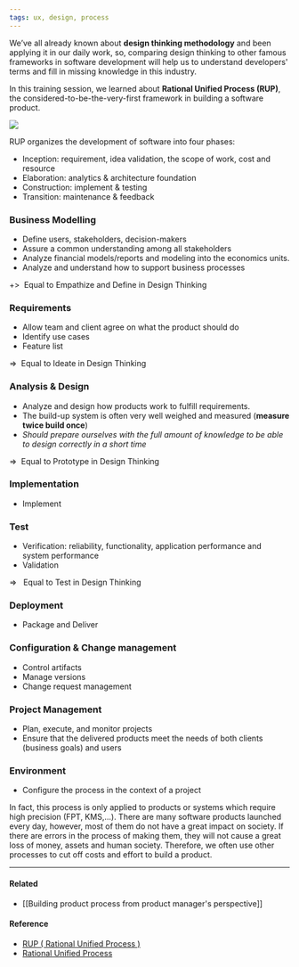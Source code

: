 ```yaml
---
tags: ux, design, process
---
```


We’ve all already known about **design thinking methodology** and been applying it in our daily work, so, comparing design thinking to other famous frameworks in software development will help us to understand developers' terms and fill in missing knowledge in this industry.

In this training session, we learned about **Rational Unified Process (RUP)**, the considered-to-be-the-very-first framework in building a software product.

![](https://lh5.googleusercontent.com/pcB7jhyFSlHJZKaQmnhdLqHBB_HurAh_8kSPNnC1oyxIf9zhkNkKCvgqfjF7dHoffliYrTqupi9PxTUpodtmE3pmpmWl2CNl2OniNPUZLn185ryKKAA_CBFDWTZW1_FfrTybvNAd)

RUP organizes the development of software into four phases:

- Inception: requirement, idea validation, the scope of work, cost and resource
- Elaboration: analytics & architecture foundation
- Construction: implement & testing
- Transition: maintenance & feedback

### Business Modelling

- Define users, stakeholders, decision-makers
- Assure a common understanding among all stakeholders
- Analyze financial models/reports and modeling into the economics units.
- Analyze and understand how to support business processes

+>  Equal to Empathize and Define in Design Thinking

### Requirements

- Allow team and client agree on what the product should do
- Identify use cases
- Feature list

=>  Equal to Ideate in Design Thinking

### Analysis & Design

- Analyze and design how products work to fulfill requirements.
- The build-up system is often very well weighed and measured (**measure twice build once**)
- _Should prepare ourselves with the full amount of knowledge to be able to design correctly in a short time_

=>  Equal to Prototype in Design Thinking

### Implementation

- Implement

### Test

- Verification: reliability, functionality, application performance and system performance
- Validation

=>   Equal to Test in Design Thinking

### Deployment

- Package and Deliver

### Configuration & Change management

- Control artifacts
- Manage versions
- Change request management

### Project Management

- Plan, execute, and monitor projects
- Ensure that the delivered products meet the needs of both clients (business goals) and users

### Environment

- Configure the process in the context of a project

In fact, this process is only applied to products or systems which require high precision (FPT, KMS,...). There are many software products launched every day, however, most of them do not have a great impact on society. If there are errors in the process of making them, they will not cause a great loss of money, assets and human society. Therefore, we often use other processes to cut off costs and effort to build a product.

---

#### Related

- [[Building product process from product manager's perspective]]

#### Reference

- [RUP ( Rational Unified Process )](https://theexplorationofmyworlds.wordpress.com/2012/07/02/rup-rational-unified-process/)
- [Rational Unified Process](https://sceweb.uhcl.edu/helm/RationalUnifiedProcess/process/templates.htm)
